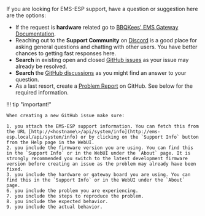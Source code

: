 If you are looking for EMS-ESP support, have a question or suggestion here are the options:

- If the request is **hardware** related go to [BBQKees' EMS Gateway Documentation](https://bbqkees-electronics.nl/wiki/).
- Reaching out to the **Support Community** on [Discord](https://discord.gg/3J3GgnzpyT) is a good place for asking general questions and chatting with other users. You have better chances to getting fast responses here.
- **Search** in existing open and closed [GitHub issues](https://github.com/emsesp/EMS-ESP32/issues) as your issue may already be resolved.
- **Search** the [GitHub discussions](https://github.com/emsesp/EMS-ESP32/discussions) as you might find an answer to your question.
- As a last resort, create a [Problem Report](https://github.com/emsesp/EMS-ESP32/issues/new?template=bug_report.md) on GitHub. See below for the required information.

!!! tip "important!"

    When creating a new GitHub issue make sure:

    1. you attach the EMS-ESP support information. You can fetch this from the URL [http://<hostname\>/api/system/info](http://ems-esp.local/api/system/info) or by clicking on the `Support Info` button from the Help page in the WebUI.
    2. you include the firmware version you are using. You can find this in the `Support Info` or in the WebUI under the `About` page. It is strongly recommended you switch to the latest development firmware version before creating an issue as the problem may already have been fixed.
    3. you include the hardware or gateway board you are using. You can find this in the `Support Info` or in the WebUI under the `About` page.
    6. you include the problem you are experiencing.
    7. you include the steps to reproduce the problem.
    8. you include the expected behavior.
    9. you include the actual behavior.
